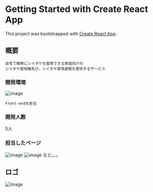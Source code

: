 # Getting Started with Create React App

This project was bootstrapped with [Create React App](https://github.com/facebook/create-react-app).

## 概要
```
自宅で簡単にシイタケを栽培できる家庭向けの
シイタケ栽培機及び、シイタケ栽培過程を提供するサービス
```

### 開発環境
![image](https://user-images.githubusercontent.com/71969021/118635959-22097f00-b80f-11eb-9d44-3b934c21e678.png)
```
Front-endを担当
```
### 開発人数
5人

### 担当したページ
![image](https://user-images.githubusercontent.com/71969021/118636807-0e124d00-b810-11eb-982c-ce9027a792ea.png)
![image](https://user-images.githubusercontent.com/71969021/118636924-3437ed00-b810-11eb-8d0c-2c15306bd6c4.png)
など。。。



## ロゴ
![image](https://user-images.githubusercontent.com/71969021/118635613-bb846100-b80e-11eb-9138-225466683bf0.png)
